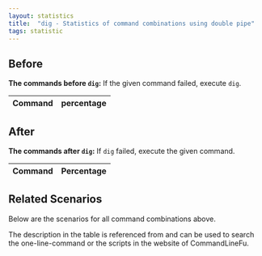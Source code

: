 ```yaml
---
layout: statistics
title:  "dig - Statistics of command combinations using double pipe"
tags: statistic
---
```


## Before

__The commands before `dig`:__ If the given command failed, execute `dig`.

| Command | percentage |
|--------|--------|



## After

__The commands after `dig`:__ If `dig` failed, execute the given command.

| Command | Percentage | 
|-------|--------|



## Related Scenarios

Below are the scenarios for all command combinations above.

The description in the table is referenced from and can be used to search the one-line-command or the scripts in the website of CommandLineFu.





